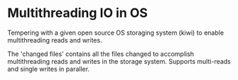 # Multithreading IO in OS
Tempering with a given open source OS storaging system (kiwi) to enable multithreading reads and writes.

The 'changed files' contains all the files changed to accomplish multithreading reads and writes in the storage system.
Supports multi-reads and single writes in paraller.
